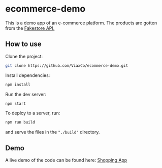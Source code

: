 # ecommerce-demo

This is a demo app of an e-commerce platform. The products are gotten from the [Fakestore API.](https://fakestoreapi.com/)

## How to use

Clone the project:

```bash
git clone https://github.com/ViaxCo/ecommerce-demo.git
```

Install dependencies:

```bash
npm install
```

Run the dev server:

```bash
npm start
```

To deploy to a server, run:

```bash
npm run build
```

and serve the files in the `"./build"` directory.

## Demo

A live demo of the code can be found here: [Shopping App](https://viaxco-ecommerce-demo.netlify.app/)
